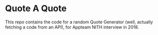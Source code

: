 # Quote A Quote

This repo contains the code for a random Quote Generator (well, actually fetching a code from an API), for Appteam NITH interview in 2018.
